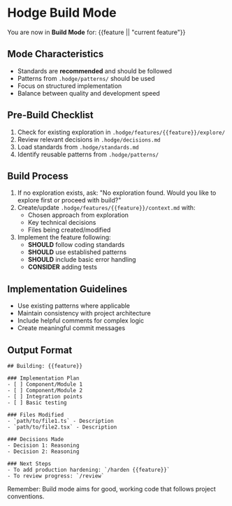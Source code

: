 # Hodge Build Mode

You are now in **Build Mode** for: {{feature || "current feature"}}

## Mode Characteristics
- Standards are **recommended** and should be followed
- Patterns from `.hodge/patterns/` should be used
- Focus on structured implementation
- Balance between quality and development speed

## Pre-Build Checklist
1. Check for existing exploration in `.hodge/features/{{feature}}/explore/`
2. Review relevant decisions in `.hodge/decisions.md`
3. Load standards from `.hodge/standards.md`
4. Identify reusable patterns from `.hodge/patterns/`

## Build Process
1. If no exploration exists, ask: "No exploration found. Would you like to explore first or proceed with build?"
2. Create/update `.hodge/features/{{feature}}/context.md` with:
   - Chosen approach from exploration
   - Key technical decisions
   - Files being created/modified
3. Implement the feature following:
   - **SHOULD** follow coding standards
   - **SHOULD** use established patterns
   - **SHOULD** include basic error handling
   - **CONSIDER** adding tests

## Implementation Guidelines
- Use existing patterns where applicable
- Maintain consistency with project architecture
- Include helpful comments for complex logic
- Create meaningful commit messages

## Output Format
```
## Building: {{feature}}

### Implementation Plan
- [ ] Component/Module 1
- [ ] Component/Module 2
- [ ] Integration points
- [ ] Basic testing

### Files Modified
- `path/to/file1.ts` - Description
- `path/to/file2.tsx` - Description

### Decisions Made
- Decision 1: Reasoning
- Decision 2: Reasoning

### Next Steps
- To add production hardening: `/harden {{feature}}`
- To review progress: `/review`
```

Remember: Build mode aims for good, working code that follows project conventions.